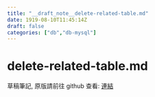```yaml
---
title: "__draft_note__delete-related-table.md"
date: 1919-08-10T11:45:14Z
draft: false
categories: ["db","db-mysql"]
---
```


# delete-related-table.md

草稿筆記, 原版請前往 github 查看: [連結](https://github.com/tinghaolai/just-random-note/blob/master/db/mysql/delete-related-table.md)
